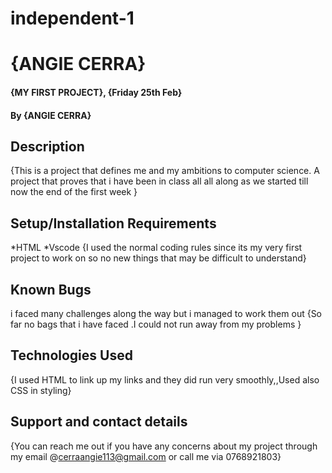 # independent-1
# {ANGIE CERRA}
#### {MY FIRST PROJECT}, {Friday 25th Feb}
#### By **{ANGIE CERRA}**
## Description
{This is a project that defines me and my ambitions to computer science. A project that proves that i have been in class all all along as we started till now the end of the first week }
## Setup/Installation Requirements
*HTML
*Vscode
{I used the normal coding rules since its my very first project to work on so no new things that may be difficult to understand}
## Known Bugs
i faced many challenges along the way but i managed to work them out
{So far no bags that i have faced  .I could not run away from my problems }
## Technologies Used
{I used HTML to link up my links and they did run very smoothly,,Used also CSS in styling}
## Support and contact details
{You can reach me out if you have any concerns about my project through my email @cerraangie113@gmail.com or call me via 0768921803}
  
